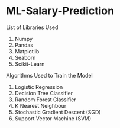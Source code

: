 # ML-Salary-Prediction

List of Libraries Used
1. Numpy
2. Pandas
3. Matplotlib
4. Seaborn
5. Scikit-Learn


Algorithms Used to Train the Model
1. Logistic Regression
2. Decision Tree Classifier
3. Random Forest Classifier
4. K Nearest Neighbour
5. Stochastic Gradient Descent (SGD)
6. Support Vector Machine (SVM)
